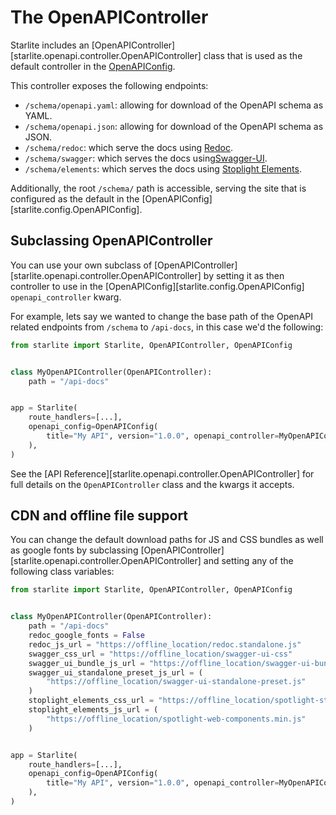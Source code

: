 # The OpenAPIController

Starlite includes an [OpenAPIController][starlite.openapi.controller.OpenAPIController] class that is used as the
default controller in the [OpenAPIConfig](1-schema-generation.md).

This controller exposes the following endpoints:

- `/schema/openapi.yaml`: allowing for download of the OpenAPI schema as YAML.
- `/schema/openapi.json`: allowing for download of the OpenAPI schema as JSON.
- `/schema/redoc`: which serve the docs using [Redoc](https://github.com/Redocly/redoc).
- `/schema/swagger`: which serves the docs using[Swagger-UI](https://swagger.io/docs/open-source-tools/swagger-ui/).
- `/schema/elements`: which serves the docs using [Stoplight Elements](https://github.com/stoplightio/elements).

Additionally, the root `/schema/` path is accessible, serving the site that is configured as the default in
the [OpenAPIConfig][starlite.config.OpenAPIConfig].

## Subclassing OpenAPIController

You can use your own subclass of [OpenAPIController][starlite.openapi.controller.OpenAPIController] by setting it as
then controller to use in the [OpenAPIConfig][starlite.config.OpenAPIConfig] `openapi_controller` kwarg.

For example, lets say we wanted to change the base path of the OpenAPI related endpoints from `/schema` to `/api-docs`, in this case we'd the following:

```python
from starlite import Starlite, OpenAPIController, OpenAPIConfig


class MyOpenAPIController(OpenAPIController):
    path = "/api-docs"


app = Starlite(
    route_handlers=[...],
    openapi_config=OpenAPIConfig(
        title="My API", version="1.0.0", openapi_controller=MyOpenAPIController
    ),
)
```

See the [API Reference][starlite.openapi.controller.OpenAPIController] for full details on the `OpenAPIController` class
and the kwargs it accepts.

## CDN and offline file support

You can change the default download paths for JS and CSS bundles as well as google fonts by subclassing [OpenAPIController][starlite.openapi.controller.OpenAPIController]  and setting any of the following class variables:

```python
from starlite import Starlite, OpenAPIController, OpenAPIConfig


class MyOpenAPIController(OpenAPIController):
    path = "/api-docs"
    redoc_google_fonts = False
    redoc_js_url = "https://offline_location/redoc.standalone.js"
    swagger_css_url = "https://offline_location/swagger-ui-css"
    swagger_ui_bundle_js_url = "https://offline_location/swagger-ui-bundle.js"
    swagger_ui_standalone_preset_js_url = (
        "https://offline_location/swagger-ui-standalone-preset.js"
    )
    stoplight_elements_css_url = "https://offline_location/spotlight-styles.mins.css"
    stoplight_elements_js_url = (
        "https://offline_location/spotlight-web-components.min.js"
    )


app = Starlite(
    route_handlers=[...],
    openapi_config=OpenAPIConfig(
        title="My API", version="1.0.0", openapi_controller=MyOpenAPIController
    ),
)
```
